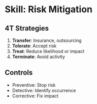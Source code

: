 # Skill: Risk Mitigation

## 4T Strategies
1. **Transfer**: Insurance, outsourcing
2. **Tolerate**: Accept risk
3. **Treat**: Reduce likelihood or impact
4. **Terminate**: Avoid activity

## Controls
- Preventive: Stop risk
- Detective: Identify occurrence
- Corrective: Fix impact
